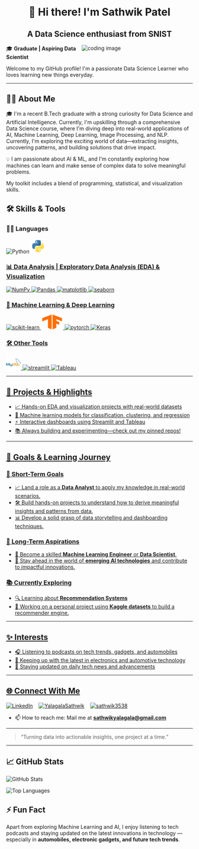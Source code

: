 <h1 align="center">👋 Hi there! I'm Sathwik Patel</h1>
<h2 align = "center"> A Data Science enthusiast from SNIST </h2>
<img alt = "coding image" align = "right" width = "300" src = "https://cdn.dribbble.com/users/1162077/screenshots/3848914/programmer.gif">

<!--# 👋 Hi there! I'm Sathwik-->

🎓 **Graduate | Aspiring Data Scientist**

Welcome to my GitHub profile! I'm a passionate Data Science Learner who loves learning new things everyday.

---

## 👨‍💻 About Me

🎓 I'm a recent B.Tech graduate with a strong curiosity for Data Science and Artificial Intelligence. Currently, I'm upskilling through a comprehensive Data Science course, where I'm diving deep into real-world applications of AI, Machine Learning, Deep Learning, Image Processing, and NLP. Currently, I'm exploring the exciting world of data—extracting insights, uncovering patterns, and building solutions that drive impact.

💡 I am passionate about AI & ML, and I'm constantly exploring how machines can learn and make sense of complex data to solve meaningful problems.

My toolkit includes a blend of programming, statistical, and visualization skills.

## 🛠️ Skills & Tools

### 👨‍💻 Languages
![Python](https://img.shields.io/badge/-Python-333333?style=flat&logo=python)
<img src="https://raw.githubusercontent.com/devicons/devicon/master/icons/python/python-original.svg" alt="python" width="40" height="40"/> </a> <a href="https://reactjs.org/" target="_blank" rel="noreferrer">
<!-- Add or remove badges as per your skills -->

### 📊 Data Analysis | Exploratory Data Analysis (EDA) & Visualization
<!--
<img src="https://raw.githubusercontent.com/devicons/devicon/master/icons/numpy/numpy-original.svg" alt="numpy" width="40" height="40"/> </a> <a href="https://numpy.org" target="_blank" rel="noreferrer">
-->
![NumPy](https://img.shields.io/badge/-NumPy-013243?style=flat&logo=numpy)
![Pandas](https://img.shields.io/badge/-Pandas-150458?style=flat&logo=pandas)
<img src="https://matplotlib.org/_static/images/logo2.svg" alt="matplotlib" width="100" height="90"/> </a> <a href="https://matplotlib.org" target="_blank" rel="noreferrer">
<img src="https://seaborn.pydata.org/_static/logo-wide-lightbg.svg" alt="seaborn" width="100" height="90"/> </a> <a href="https://seaborn.pydata.org" target="_blank" rel="noreferrer">
<!--![Matplotlib](https://img.shields.io/badge/-Matplotlib-11557C?style=flat)
![Seaborn](https://img.shields.io/badge/-Seaborn-2C2C2C?style=flat)-->

### 🤖 Machine Learning & Deep Learning
<!-- ![Scikit-learn](https://img.shields.io/badge/-Scikit--Learn-F7931E?style=flat&logo=scikit-learn)
![TensorFlow](https://img.shields.io/badge/-TensorFlow-FF6F00?style=flat&logo=tensorflow)
![PyTorch](https://img.shields.io/badge/-PyTorch-EE4C2C?style=flat&logo=pytorch)  -->
<img src="https://scikit-learn.org/stable/_static/scikit-learn-logo-small.png" alt="scikit-learn" width="90" height="45"/> </a> <a href="https://scikit-learn.org" target="_blank" rel="noreferrer">
<img src="https://raw.githubusercontent.com/devicons/devicon/master/icons/tensorflow/tensorflow-original.svg" alt="tensorflow" width="60" height="40"/> </a> <a href="https://www.tensorflow.org" target="_blank" rel="noreferrer">
<img src="https://pytorch.org/assets/images/pytorch-logo.png" alt="pytorch" width="40" height="40"/> </a> <a href="https://pytorch.org" target="_blank" rel="noreferrer">
![Keras](https://img.shields.io/badge/-Keras-D00000?style=flat&logo=keras)

### 🛠️ Other Tools
<img src="https://raw.githubusercontent.com/devicons/devicon/master/icons/mysql/mysql-original-wordmark.svg" alt="mysql" width="40" height="40"/> </a> <a href="https://nodejs.org" target="_blank" rel="noreferrer">
<img src="https://streamlit.io/images/brand/streamlit-logo-primary-colormark-darktext.svg" alt="streamlit" width="100" height="160"/> </a> <a href="https://streamlit.io" target="_blank" rel="noreferrer">
![Tableau](https://img.shields.io/badge/-Tableau-E97627?style=flat&logo=tableau)

---

## 🚀 Projects & Highlights

- 📈 Hands-on EDA and visualization projects with real-world datasets
- 🤖 Machine learning models for classification, clustering, and regression
- ⚡ Interactive dashboards using Streamlit and Tableau
- 📚 Always building and experimenting—check out my pinned repos!

---

## 🎯 Goals & Learning Journey

### 🥅 Short-Term Goals
- 📈 Land a role as a **Data Analyst** to apply my knowledge in real-world scenarios.
- 🛠️ Build hands-on projects to understand how to derive meaningful insights and patterns from data.
- 📊 Develop a solid grasp of data storytelling and dashboarding techniques.

### 🚀 Long-Term Aspirations
- 🤖 Become a skilled **Machine Learning Engineer** or **Data Scientist**.
- 🧠 Stay ahead in the world of **emerging AI technologies** and contribute to impactful innovations.

### 📚 Currently Exploring
- 🔍 Learning about **Recommendation Systems**
- 🧪 Working on a personal project using **Kaggle datasets** to build a recommender engine.

---

## ✨ Interests

- 🎧 Listening to podcasts on tech trends, gadgets, and automobiles
- 🚗 Keeping up with the latest in electronics and automotive technology
- 📰 Staying updated on daily tech news and advancements

---

## 🌐 Connect With Me

<p align="left">
<a href="https://www.linkedin.com/in/sathwik-yalagala" target="_blank" rel="noopener noreferrer"><img align="center" src="https://cdn.jsdelivr.net/gh/devicons/devicon/icons/linkedin/linkedin-original.svg" alt="LinkedIn" width="40" height="40" /></a>
&nbsp;&nbsp;
<a href="https://x.com/YalagalaSathwik" target="blank"><img align="center" src="https://cdn.jsdelivr.net/npm/simple-icons@v9/icons/x.svg" alt="YalagalaSathwik" height="40" width="40" /></a>
&nbsp;&nbsp;
<a href="https://www.instagram.com/sathwik3538/" target="blank"><img align="center" src="https://raw.githubusercontent.com/rahuldkjain/github-profile-readme-generator/master/src/images/icons/Social/instagram.svg" alt="sathwik3538" height="40" width="40" /></a>
</p>

- 📫 How to reach me: Mail me at **sathwikyalagala@gmail.com**

---

> “Turning data into actionable insights, one project at a time.”

---

## 📈 GitHub Stats

<!--![Sathwik's GitHub Stats](https://github-readme-stats.vercel.app/api?username=SathwikPatel12&show_icons=true&theme=tokyonight)-->

![GitHub Stats](https://github-readme-stats.vercel.app/api?username=SathwikPatel12&show_icons=true&theme=tokyonight&count_private=true&hide=issues,contribs&custom_title=My%20GitHub%20Stats)

![Top Languages](https://github-readme-stats.vercel.app/api/top-langs/?username=SathwikPatel12&layout=compact&theme=tokyonight)


## ⚡ Fun Fact

Apart from exploring Machine Learning and AI, I enjoy listening to tech podcasts and staying updated on the latest innovations in technology — especially in **automobiles, electronic gadgets, and future tech trends**.

<!--This is a comment and will not appear in the rendered README
🧠 Featured Projects Section
Once you finish 2–3 good personal projects, add a section like:
## 🚀 Featured Projects

- 📌 [Movie Recommender using Cosine Similarity](https://github.com/SathwikPatel12/movie-recommender)
- 📊 [IPL Data Analysis with Pandas](https://github.com/SathwikPatel12/ipl-analysis)-->





